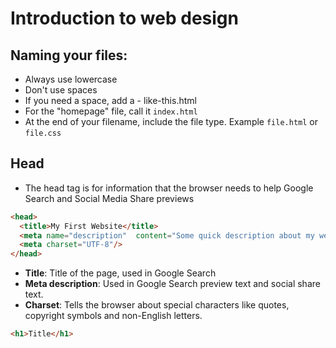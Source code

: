 # Introduction to web design

## Naming your files:
- Always use lowercase
- Don't use spaces
- If you need a space, add a - like-this.html  
- For the "homepage" file, call it `index.html`
- At the end of your filename, include the file type. Example `file.html` or `file.css`


## Head
- The head tag is for information that the browser needs to help Google Search and Social Media Share previews

```HTML
<head>
  <title>My First Website</title>
  <meta name="description"  content="Some quick description about my website. 150-160 characters long" />
  <meta charset="UTF-8"/>
</head>
```
- **Title**: Title of the page, used in Google Search
- **Meta description**: Used in Google Search preview text and social share text.
- **Charset**: Tells the browser about special characters like quotes, copyright symbols and non-English letters. 


```HTML
<h1>Title</h1>

```
